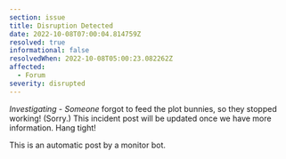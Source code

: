 ```yaml
---
section: issue
title: Disruption Detected
date: 2022-10-08T07:00:04.814759Z
resolved: true
informational: false
resolvedWhen: 2022-10-08T05:00:23.082262Z
affected:
  - Forum
severity: disrupted
---
```

*Investigating* - _Someone_ forgot to feed the plot bunnies, so they stopped working! (Sorry.) This incident post will be updated once we have more information. Hang tight!

This is an automatic post by a monitor bot.
        